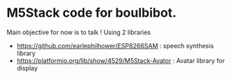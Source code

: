 # M5Stack code for boulbibot.

Main objective for now is to talk ! Using 2 libraries
* https://github.com/earlephilhower/ESP8266SAM : speech synthesis library
* https://platformio.org/lib/show/4529/M5Stack-Avator : Avatar library for display



